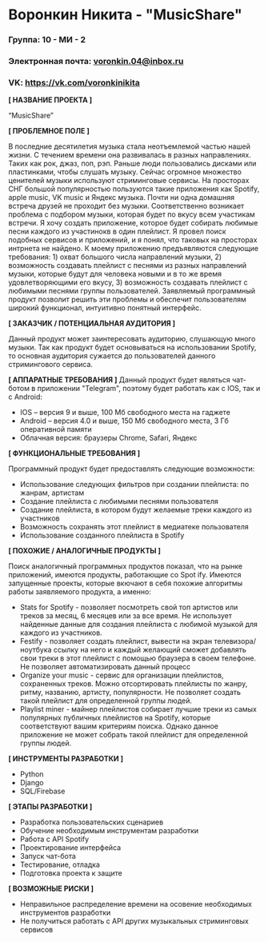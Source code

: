 # Воронкин Никита - "MusicShare"

 ### Группа: 10 - МИ - 2
 ### Электронная почта: voronkin.04@inbox.ru
 ### VK: https://vk.com/voronkinikita


 **[ НАЗВАНИЕ ПРОЕКТА ]**

 “MusicShare”

 **[ ПРОБЛЕМНОЕ ПОЛЕ ]**

В последние десятилетия музыка стала неотъемлемой частью нашей жизни. С течением времени она развивалась в разных направлениях. Таких как рок, джаз, поп, рэп. Раньше люди пользовались дисками или пластинками, чтобы слушать музыку. Сейчас огромное множество ценителей музыки используют стриминговые сервисы. На просторах СНГ большой популярностью пользуются такие приложения как Spotify, apple music, VK music и Яндекс музыка. Почти ни одна домашняя встреча друзей не проходит без музыки. Соответственно возникает проблема с подбором музыки, которая будет по вкусу всем участикам встречи. Я хочу создать приложение, которое будет собирать любимые песни каждого из участинокв в один плейлист. Я провел поиск подобных сервисов и приложений, и я понял, что таковых на просторах интрнета не найдено. К моему приложению предъявляются следующие требования: 1) охват большого числа направлений музыки, 2) возможность создавать плейлист с песнями из разных направлений музыки, которые будут для человека новыми и в то же время удовлетворяющими его вкусу, 3) возможность создавать плейлист с любимыми песнями группы пользователей. Заявляемый программный продукт позволит решить эти проблемы и обеспечит пользователям широкий функционал, интуитивно понятный интерфейс.

 **[ ЗАКАЗЧИК / ПОТЕНЦИАЛЬНАЯ АУДИТОРИЯ ]**

Данный продукт может заинтересовать аудиторию, слушающую много музыки. Так как продукт будет основываться на использовании Spotify, то основная аудитория сужается до пользователей данного стримингового сервиса.

 **[ АППАРАТНЫЕ ТРЕБОВАНИЯ ]** 
Данный продукт будет являться чат-ботом в приложении "Telegram", поэтому будет работать как с IOS, так и с Android:

 * IOS – версия 9 и выше, 100 Мб свободного места на гаджете
 * Android – версия 4.0 и выше, 150 Мб свободного места, 3 Гб оперативной памяти
 * Облачная версия: браузеры Chrome, Safari, Яндекс

 **[ ФУНКЦИОНАЛЬНЫЕ ТРЕБОВАНИЯ ]**

Программный продукт будет предоставлять следующие возможности:

 * Использование следующих фильтров при создании плейлиста: по жанрам, артистам
 * Создание плейлиста с любимыми песнями пользователя
 * Создание плейлиста, в котором будут желаемые треки каждого из участников
 * Возможность сохранять этот плейлист в медиатеке пользователя
 * Использование созданного плейлиста в Spotify

 **[ ПОХОЖИЕ / АНАЛОГИЧНЫЕ ПРОДУКТЫ ]**

Поиск аналогичный программных продуктов показал, что на рынке приложений, имеются продукты, работающие со Spot ify. Имеются запущенные проекты, которые вкючают в себя похожие алгоритмы работы заявляемого продукта, а именно:

 * Stats for Spotify - позволяет посмотреть свой топ артистов или треков за месяц, 6 месяцев или за все время. Не использует найденные данные для создания плейлиста с любимой музыкой для  каждого из участников.
 * Festify - позволяет создать плейлист, вывести на экран телевизора/ноутбука ссылку на него и каждый желающий сможет добавлять свои треки в этот плейлист с помощью браузера в своем телефоне. Не позволяет автоматизировать данный процесс
 * Organize your music - cервис для организации плейлистов, сохраненных треков. Можно отсортировать плейлисты по жанру, ритму, названию, артисту, популярности. Не позволяет создать такой плейлист для определенной группы людей.
 * Playlist miner - майнер плейлистов собирает лучшие треки из самых популярных публичных плейлистов на Spotify, которые соответствуют вашим критериям поиска. Однако данное приложение не может собрать такой плейлист для определенной группы людей.
 
 **[ ИНСТРУМЕНТЫ РАЗРАБОТКИ ]**

 *	Python
 * Django
 * SQL/Firebase

 **[ ЭТАПЫ РАЗРАБОТКИ ]**

 *	Разработка пользовательских сценариев
 * Обучение необходимым инструментам разработки
 * Работа с API Spotify
 * Проектирование интерфейса
 * Запуск чат-бота
 *	Тестирование, отладка
 *	Подготовка проекта к защите

 **[ ВОЗМОЖНЫЕ РИСКИ ]**
 
 *	Неправильное распределение времени на осовение необходимых инструментов разработки
 * Не получиться работать с API других музыкальных стриминговых сервисов
